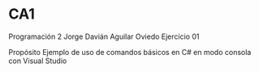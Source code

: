 # CA1

Programación 2
Jorge Davián Aguilar Oviedo
Ejercicio 01

Propósito
Ejemplo de uso de comandos básicos en C# en modo consola con Visual Studio
